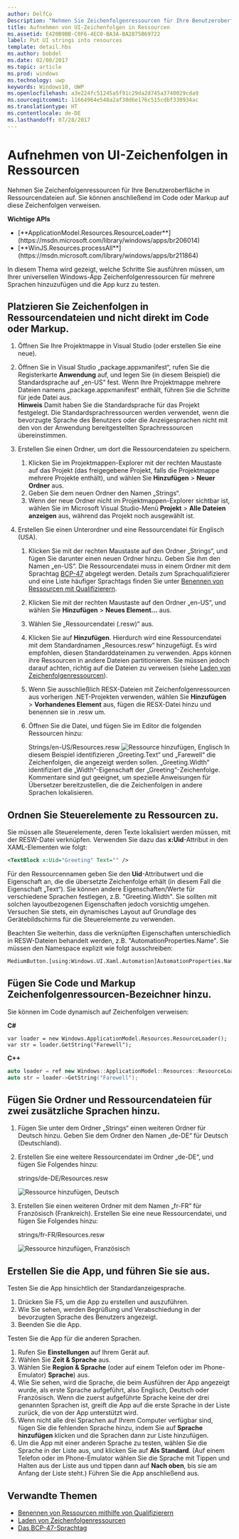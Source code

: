 ```yaml
---
author: DelfCo
Description: "Nehmen Sie Zeichenfolgenressourcen für Ihre Benutzeroberfläche in Ressourcendateien auf. Sie können anschließend im Code oder Markup auf diese Zeichenfolgen verweisen."
title: Aufnehmen von UI-Zeichenfolgen in Ressourcen
ms.assetid: E420B9BB-C0F6-4EC0-BA3A-BA2875B69722
label: Put UI strings into resources
template: detail.hbs
ms.author: bobdel
ms.date: 02/08/2017
ms.topic: article
ms.prod: windows
ms.technology: uwp
keywords: Windows10, UWP
ms.openlocfilehash: a3e224fc51245a5f91c29da2d745a3740029cda9
ms.sourcegitcommit: 11664964e548a2af30d6e176c515cdbf330934ac
ms.translationtype: HT
ms.contentlocale: de-DE
ms.lasthandoff: 07/28/2017
---
```

# <a name="put-ui-strings-into-resources"></a>Aufnehmen von UI-Zeichenfolgen in Ressourcen
<link rel="stylesheet" href="https://az835927.vo.msecnd.net/sites/uwp/Resources/css/custom.css">

Nehmen Sie Zeichenfolgenressourcen für Ihre Benutzeroberfläche in Ressourcendateien auf. Sie können anschließend im Code oder Markup auf diese Zeichenfolgen verweisen.

<div class="important-apis" >
<b>Wichtige APIs</b><br/>
<ul>
<li>[**ApplicationModel.Resources.ResourceLoader**](https://msdn.microsoft.com/library/windows/apps/br206014)</li>
<li>[**WinJS.Resources.processAll**](https://msdn.microsoft.com/library/windows/apps/br211864)</li>
</ul>
</div>


In diesem Thema wird gezeigt, welche Schritte Sie ausführen müssen, um Ihrer universellen Windows-App Zeichenfolgenressourcen für mehrere Sprachen hinzuzufügen und die App kurz zu testen.

## <a name="put-strings-into-resource-files-instead-of-putting-them-directly-in-code-or-markup"></a>Platzieren Sie Zeichenfolgen in Ressourcendateien und nicht direkt im Code oder Markup.


1.  Öffnen Sie Ihre Projektmappe in Visual Studio (oder erstellen Sie eine neue).

2.  Öffnen Sie in Visual Studio „package.appxmanifest“, rufen Sie die Registerkarte **Anwendung** auf, und legen Sie (in diesem Beispiel) die Standardsprache auf „en-US“ fest. Wenn Ihre Projektmappe mehrere Dateien namens „package.appxmanifest“ enthält, führen Sie die Schritte für jede Datei aus.
    <br>**Hinweis**  Damit haben Sie die Standardsprache für das Projekt festgelegt. Die Standardsprachressourcen werden verwendet, wenn die bevorzugte Sprache des Benutzers oder die Anzeigesprachen nicht mit den von der Anwendung bereitgestellten Sprachressourcen übereinstimmen.
3.  Erstellen Sie einen Ordner, um dort die Ressourcendateien zu speichern.
    1.  Klicken Sie im Projektmappen-Explorer mit der rechten Maustaste auf das Projekt (das freigegebene Projekt, falls die Projektmappe mehrere Projekte enthält), und wählen Sie **Hinzufügen** &gt; **Neuer Ordner** aus.
    2.  Geben Sie dem neuen Ordner den Namen „Strings“.
    3.  Wenn der neue Ordner nicht im Projektmappen-Explorer sichtbar ist, wählen Sie im Microsoft Visual Studio-Menü **Projekt** &gt; **Alle Dateien anzeigen** aus, während das Projekt noch ausgewählt ist.

4.  Erstellen Sie einen Unterordner und eine Ressourcendatei für Englisch (USA).
    1.  Klicken Sie mit der rechten Maustaste auf den Ordner „Strings“, und fügen Sie darunter einen neuen Ordner hinzu. Geben Sie ihm den Namen „en-US“. Die Ressourcendatei muss in einem Ordner mit dem Sprachtag [BCP-47](http://go.microsoft.com/fwlink/p/?linkid=227302) abgelegt werden. Details zum Sprachqualifizierer und eine Liste häufiger Sprachtags finden Sie unter [Benennen von Ressourcen mit Qualifizierern](https://msdn.microsoft.com/library/windows/apps/xaml/hh965324).
    2.  Klicken Sie mit der rechten Maustaste auf den Ordner „en-US“, und wählen Sie **Hinzufügen** &gt; **Neues Element...** aus.
    3.  Wählen Sie „Ressourcendatei (.resw)“ aus.

    4.  Klicken Sie auf **Hinzufügen**. Hierdurch wird eine Ressourcendatei mit dem Standardnamen „Resources.resw“ hinzugefügt. Es wird empfohlen, diesen Standarddateinamen zu verwenden. Apps können ihre Ressourcen in andere Dateien partitionieren. Sie müssen jedoch darauf achten, richtig auf die Dateien zu verweisen (siehe [Laden von Zeichenfolgenressourcen](https://msdn.microsoft.com/library/windows/apps/xaml/hh965323)).
    5.  Wenn Sie ausschließlich RESX-Dateien mit Zeichenfolgenressourcen aus vorherigen .NET-Projekten verwenden, wählen Sie **Hinzufügen** &gt; **Vorhandenes Element** aus, fügen die RESX-Datei hinzu und benennen sie in .resw um.
    6.  Öffnen Sie die Datei, und fügen Sie im Editor die folgenden Ressourcen hinzu:


        Strings/en-US/Resources.resw ![Ressource hinzufügen, Englisch](images/addresource-en-us.png) In diesem Beispiel identifizieren „Greeting.Text“ und „Farewell“ die Zeichenfolgen, die angezeigt werden sollen. „Greeting.Width“ identifiziert die „Width“-Eigenschaft der „Greeting“-Zeichenfolge. Kommentare sind gut geeignet, um spezielle Anweisungen für Übersetzer bereitzustellen, die die Zeichenfolgen in andere Sprachen lokalisieren.

## <a name="associate-controls-to-resources"></a>Ordnen Sie Steuerelemente zu Ressourcen zu.

Sie müssen alle Steuerelemente, deren Texte lokalisiert werden müssen, mit der RESW-Datei verknüpfen. Verwenden Sie dazu das **x:Uid**-Attribut in den XAML-Elementen wie folgt:

```XML
<TextBlock x:Uid="Greeting" Text="" />
```

Für den Ressourcennamen geben Sie den **Uid**-Attributwert und die Eigenschaft an, die die übersetzte Zeichenfolge erhält (in diesem Fall die Eigenschaft „Text“). Sie können andere Eigenschaften/Werte für verschiedene Sprachen festlegen, z.B. "Greeting.Width". Sie sollten mit solchen layoutbezogenen Eigenschaften jedoch vorsichtig umgehen. Versuchen Sie stets, ein dynamisches Layout auf Grundlage des Gerätebildschirms für die Steuerelemente zu verwenden.

Beachten Sie weiterhin, dass die verknüpften Eigenschaften unterschiedlich in RESW-Dateien behandelt werden, z.B. "AutomationProperties.Name". Sie müssen den Namespace explizit wie folgt ausschreiben:

```XML
MediumButton.[using:Windows.UI.Xaml.Automation]AutomationProperties.Name
```

## <a name="add-string-resource-identifiers-to-code-and-markup"></a>Fügen Sie Code und Markup Zeichenfolgenressourcen-Bezeichner hinzu.

Sie können im Code dynamisch auf Zeichenfolgen verweisen:

**C#**
```CSharp
var loader = new Windows.ApplicationModel.Resources.ResourceLoader();
var str = loader.GetString("Farewell");
```

**C++**
```cpp
auto loader = ref new Windows::ApplicationModel::Resources::ResourceLoader();
auto str = loader->GetString("Farewell");
```


## <a name="add-folders-and-resource-files-for-two-additional-languages"></a>Fügen Sie Ordner und Ressourcendateien für zwei zusätzliche Sprachen hinzu.


1.  Fügen Sie unter dem Ordner „Strings“ einen weiteren Ordner für Deutsch hinzu. Geben Sie dem Ordner den Namen „de-DE“ für Deutsch (Deutschland).
2.  Erstellen Sie eine weitere Ressourcendatei im Ordner „de-DE“, und fügen Sie Folgendes hinzu:

    strings/de-DE/Resources.resw

    ![Ressource hinzufügen, Deutsch](images/addresource-de-de.png)


3.  Erstellen Sie einen weiteren Ordner mit dem Namen „fr-FR“ für Französisch (Frankreich). Erstellen Sie eine neue Ressourcendatei, und fügen Sie Folgendes hinzu:

    strings/fr-FR/Resources.resw
    
    ![Ressource hinzufügen, Französisch](images/addresource-fr-fr.png)

## <a name="build-and-run-the-app"></a>Erstellen Sie die App, und führen Sie sie aus.


Testen Sie die App hinsichtlich der Standardanzeigesprache.

1.  Drücken Sie F5, um die App zu erstellen und auszuführen.
2.  Wie Sie sehen, werden Begrüßung und Verabschiedung in der bevorzugten Sprache des Benutzers angezeigt.
3.  Beenden Sie die App.

Testen Sie die App für die anderen Sprachen.

1.  Rufen Sie **Einstellungen** auf Ihrem Gerät auf.
2.  Wählen Sie **Zeit & Sprache** aus.
3.  Wählen Sie **Region & Sprache** (oder auf einem Telefon oder im Phone-Emulator) **Sprache**) aus.
4.  Wie Sie sehen, wird die Sprache, die beim Ausführen der App angezeigt wurde, als erste Sprache aufgeführt, also Englisch, Deutsch oder Französisch. Wenn die zuerst aufgeführte Sprache keine der drei genannten Sprachen ist, greift die App auf die erste Sprache in der Liste zurück, die von der App unterstützt wird.
5.  Wenn nicht alle drei Sprachen auf Ihrem Computer verfügbar sind, fügen Sie die fehlenden Sprache hinzu, indem Sie auf **Sprache hinzufügen** klicken und die Sprachen dann zur Liste hinzufügen.
6.  Um die App mit einer anderen Sprache zu testen, wählen Sie die Sprache in der Liste aus, und klicken Sie auf **Als Standard**. (Auf einem Telefon oder im Phone-Emulator wählen Sie die Sprache mit Tippen und Halten aus der Liste aus und tippen dann auf **Nach oben**, bis sie am Anfang der Liste steht.) Führen Sie die App anschließend aus.

## <a name="related-topics"></a>Verwandte Themen


* [Benennen von Ressourcen mithilfe von Qualifizierern](https://msdn.microsoft.com/library/windows/apps/xaml/hh965324)
* [Laden von Zeichenfolgenressourcen](https://msdn.microsoft.com/library/windows/apps/xaml/hh965323)
* [Das BCP-47-Sprachtag](http://go.microsoft.com/fwlink/p/?linkid=227302)
 

 



